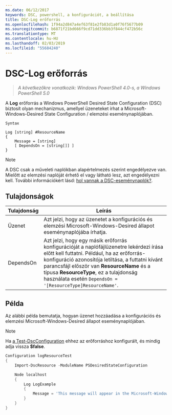 ```yaml
---
ms.date: 06/12/2017
keywords: DSC, powershell, a konfigurációt, a beállítása
title: DSC-Log erőforrás
ms.openlocfilehash: 1f94a2d847a4ef63f81e2fb83d1a0f76f5677b09
ms.sourcegitcommit: b6871f21bd666f9cd71dd336bb3f844cf472b56c
ms.translationtype: MT
ms.contentlocale: hu-HU
ms.lasthandoff: 02/03/2019
ms.locfileid: "55684240"
---
```

# <a name="dsc-log-resource"></a>DSC-Log erőforrás

> _A következőkre vonatkozik: Windows PowerShell 4.0-s, a Windows PowerShell 5.0_

A __Log__ erőforrás a Windows PowerShell Desired State Configuration (DSC) biztosít olyan mechanizmus, amellyel üzeneteket írhat a Microsoft-Windows-Desired State Configuration / elemzési eseménynaplójában.

```
Syntax

Log [string] #ResourceName
{
    Message = [string]
    [ DependsOn = [string[]] ]
}
```

> [!NOTE]
> A DSC csak a műveleti naplókban alapértelmezés szerint engedélyezve van. Mielőtt az elemzési naplóját érhető el vagy látható lesz, azt engedélyezni kell. További információkért lásd: [hol vannak a DSC-eseménynaplók?](../../../troubleshooting/troubleshooting.md#where-are-dsc-event-logs).

## <a name="properties"></a>Tulajdonságok

| Tulajdonság | Leírás |
| --- | --- |
| Üzenet| Azt jelzi, hogy az üzenetet a konfigurációs és elemzési Microsoft-Windows-Desired állapot eseménynaplójába írhatja.|
| DependsOn | Azt jelzi, hogy egy másik erőforrás konfigurációját a naplófájlüzenetre lekérdezi írása előtt kell futtatni. Például, ha az erőforrás-konfiguráció azonosítója letiltása, a futtatni kívánt parancsfájl először van **ResourceName** és a típusa **ResourceType**, ez a tulajdonság használata esetén `DependsOn = '[ResourceType]ResourceName'`.|

## <a name="example"></a>Példa

Az alábbi példa bemutatja, hogyan üzenet hozzáadása a konfigurációs és elemzési Microsoft-Windows-Desired állapot eseménynaplójában.

> [!NOTE]
> Ha [a Test-DscConfiguration](https://technet.microsoft.com/en-us/library/dn407382.aspx) ehhez az erőforráshoz konfigurált, és mindig adja vissza **$false**.

```powershell
Configuration logResourceTest
{
    Import-DscResource -ModuleName PSDesiredStateConfiguration

    Node localhost
    {
        Log LogExample
        {
            Message = 'This message will appear in the Microsoft-Windows-Desired State Configuration/Analytic event log.'
        }
    }
}
```
